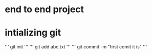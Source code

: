 # end to end project

# intializing git 
'''
git init
'''
'''
git add abc.txt
'''
'''
git commit -m "first comit it is"
'''